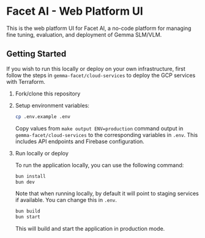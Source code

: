 # Facet AI - Web Platform UI

This is the web platform UI for Facet AI, a no-code platform for managing fine tuning, evaluation, and deployment of Gemma SLM/VLM.

## Getting Started

If you wish to run this locally or deploy on your own infrastructure, first follow the steps in `gemma-facet/cloud-services` to deploy the GCP services with Terraform.

1. Fork/clone this repository

2. Setup environment variables:

   ```bash
   cp .env.example .env
   ```

   Copy values from `make output ENV=production` command output in `gemma-facet/cloud-services` to the corresponding variables in `.env`. This includes API endpoints and Firebase configuration.

3. Run locally or deploy

   To run the application locally, you can use the following command:

   ```bash
   bun install
   bun dev
   ```

   Note that when running locally, by default it will point to staging services if available. You can change this in `.env`.

   ```bash
   bun build
   bun start
   ```

   This will build and start the application in production mode.
